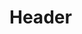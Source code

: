 <!-- TITLE: General Information -->
<!-- SUBTITLE: A quick summary of General Information -->

# Header